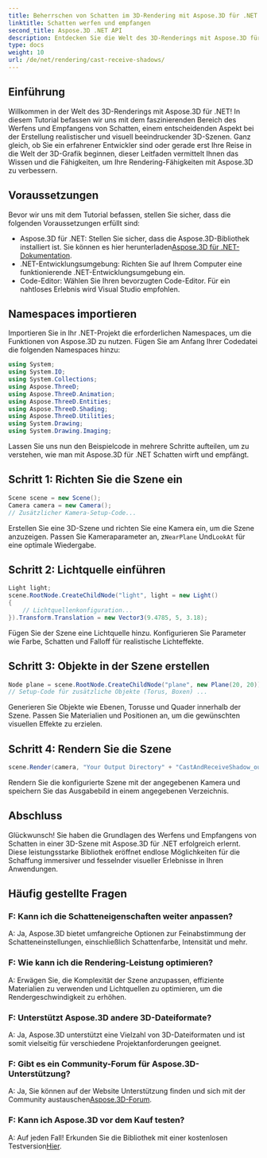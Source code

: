 ```yaml
---
title: Beherrschen von Schatten im 3D-Rendering mit Aspose.3D für .NET
linktitle: Schatten werfen und empfangen
second_title: Aspose.3D .NET API
description: Entdecken Sie die Welt des 3D-Renderings mit Aspose.3D für .NET. Werfen und empfangen Sie mühelos Schatten. Laden Sie jetzt Ihre kostenlose Testversion herunter!
type: docs
weight: 10
url: /de/net/rendering/cast-receive-shadows/
---
```

## Einführung
Willkommen in der Welt des 3D-Renderings mit Aspose.3D für .NET! In diesem Tutorial befassen wir uns mit dem faszinierenden Bereich des Werfens und Empfangens von Schatten, einem entscheidenden Aspekt bei der Erstellung realistischer und visuell beeindruckender 3D-Szenen. Ganz gleich, ob Sie ein erfahrener Entwickler sind oder gerade erst Ihre Reise in die Welt der 3D-Grafik beginnen, dieser Leitfaden vermittelt Ihnen das Wissen und die Fähigkeiten, um Ihre Rendering-Fähigkeiten mit Aspose.3D zu verbessern.
## Voraussetzungen
Bevor wir uns mit dem Tutorial befassen, stellen Sie sicher, dass die folgenden Voraussetzungen erfüllt sind:
-  Aspose.3D für .NET: Stellen Sie sicher, dass die Aspose.3D-Bibliothek installiert ist. Sie können es hier herunterladen[Aspose.3D für .NET-Dokumentation](https://reference.aspose.com/3d/net/).
- .NET-Entwicklungsumgebung: Richten Sie auf Ihrem Computer eine funktionierende .NET-Entwicklungsumgebung ein.
- Code-Editor: Wählen Sie Ihren bevorzugten Code-Editor. Für ein nahtloses Erlebnis wird Visual Studio empfohlen.
## Namespaces importieren
Importieren Sie in Ihr .NET-Projekt die erforderlichen Namespaces, um die Funktionen von Aspose.3D zu nutzen. Fügen Sie am Anfang Ihrer Codedatei die folgenden Namespaces hinzu:
```csharp
using System;
using System.IO;
using System.Collections;
using Aspose.ThreeD;
using Aspose.ThreeD.Animation;
using Aspose.ThreeD.Entities;
using Aspose.ThreeD.Shading;
using Aspose.ThreeD.Utilities;
using System.Drawing;
using System.Drawing.Imaging;
```
Lassen Sie uns nun den Beispielcode in mehrere Schritte aufteilen, um zu verstehen, wie man mit Aspose.3D für .NET Schatten wirft und empfängt.
## Schritt 1: Richten Sie die Szene ein
```csharp
Scene scene = new Scene();
Camera camera = new Camera();
// Zusätzlicher Kamera-Setup-Code...
```
Erstellen Sie eine 3D-Szene und richten Sie eine Kamera ein, um die Szene anzuzeigen. Passen Sie Kameraparameter an, z`NearPlane` Und`LookAt` für eine optimale Wiedergabe.
## Schritt 2: Lichtquelle einführen
```csharp
Light light;
scene.RootNode.CreateChildNode("light", light = new Light()
{
    // Lichtquellenkonfiguration...
}).Transform.Translation = new Vector3(9.4785, 5, 3.18);
```
Fügen Sie der Szene eine Lichtquelle hinzu. Konfigurieren Sie Parameter wie Farbe, Schatten und Falloff für realistische Lichteffekte.
## Schritt 3: Objekte in der Szene erstellen
```csharp
Node plane = scene.RootNode.CreateChildNode("plane", new Plane(20, 20));
// Setup-Code für zusätzliche Objekte (Torus, Boxen) ...
```
Generieren Sie Objekte wie Ebenen, Torusse und Quader innerhalb der Szene. Passen Sie Materialien und Positionen an, um die gewünschten visuellen Effekte zu erzielen.
## Schritt 4: Rendern Sie die Szene
```csharp
scene.Render(camera, "Your Output Directory" + "CastAndReceiveShadow_out.png", new Size(1024, 1024), ImageFormat.Png, opt);
```
Rendern Sie die konfigurierte Szene mit der angegebenen Kamera und speichern Sie das Ausgabebild in einem angegebenen Verzeichnis.
## Abschluss
Glückwunsch! Sie haben die Grundlagen des Werfens und Empfangens von Schatten in einer 3D-Szene mit Aspose.3D für .NET erfolgreich erlernt. Diese leistungsstarke Bibliothek eröffnet endlose Möglichkeiten für die Schaffung immersiver und fesselnder visueller Erlebnisse in Ihren Anwendungen.
## Häufig gestellte Fragen
### F: Kann ich die Schatteneigenschaften weiter anpassen?
A: Ja, Aspose.3D bietet umfangreiche Optionen zur Feinabstimmung der Schatteneinstellungen, einschließlich Schattenfarbe, Intensität und mehr.
### F: Wie kann ich die Rendering-Leistung optimieren?
A: Erwägen Sie, die Komplexität der Szene anzupassen, effiziente Materialien zu verwenden und Lichtquellen zu optimieren, um die Rendergeschwindigkeit zu erhöhen.
### F: Unterstützt Aspose.3D andere 3D-Dateiformate?
A: Ja, Aspose.3D unterstützt eine Vielzahl von 3D-Dateiformaten und ist somit vielseitig für verschiedene Projektanforderungen geeignet.
### F: Gibt es ein Community-Forum für Aspose.3D-Unterstützung?
 A: Ja, Sie können auf der Website Unterstützung finden und sich mit der Community austauschen[Aspose.3D-Forum](https://forum.aspose.com/c/3d/18).
### F: Kann ich Aspose.3D vor dem Kauf testen?
 A: Auf jeden Fall! Erkunden Sie die Bibliothek mit einer kostenlosen Testversion[Hier](https://releases.aspose.com/).